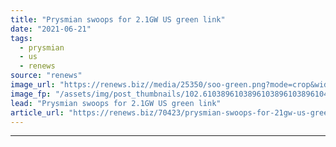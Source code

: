 ```yaml
---
title: "Prysmian swoops for 2.1GW US green link"
date: "2021-06-21"
tags: 
  - prysmian
  - us
  - renews
source: "renews"
image_url: "https://renews.biz//media/25350/soo-green.png?mode=crop&width=770&heightratio=0.6103896103896103896103896104&slimmage=true"
image_fp: "/assets/img/post_thumbnails/102.6103896103896103896103896104&slimmage=true"
lead: "Prysmian swoops for 2.1GW US green link"
article_url: "https://renews.biz/70423/prysmian-swoops-for-21gw-us-green-link/"
---
```


---
